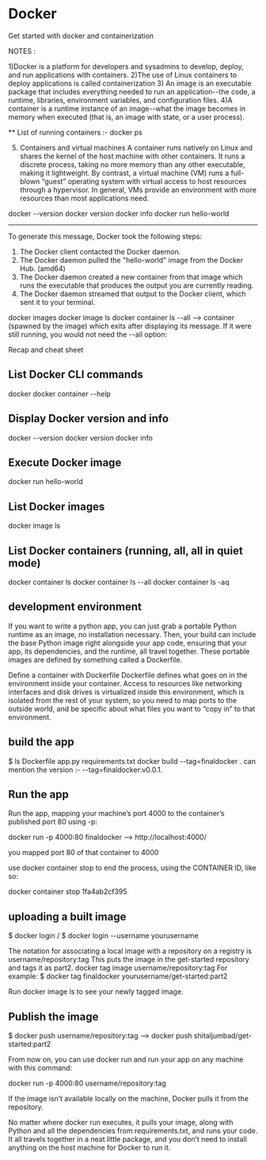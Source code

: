 # Docker
Get started with docker and containerization


NOTES :

1)Docker is a platform for developers and sysadmins to develop, deploy, and run applications with containers. 
2)The use of Linux containers to deploy applications is called containerization
3) An image is an executable package that includes everything needed to run an application--the code, a runtime, libraries, environment variables, and configuration files.
4)A container is a runtime instance of an image--what the image becomes in memory when executed (that is, an image with state, or a user process). 

** List of running containers :- docker ps

5) Containers and virtual machines
  A container runs natively on Linux and shares the kernel of the host machine with other containers. 
  It runs a discrete process, taking no more memory than any other executable, making it lightweight.
  By contrast, a virtual machine (VM) runs a full-blown “guest” operating system with virtual access to host resources through a hypervisor.
  In general, VMs provide an environment with more resources than most applications need.
  
  docker --version
  docker version
  docker info 
  docker run hello-world
  
  *** 
  To generate this message, Docker took the following steps:
 1. The Docker client contacted the Docker daemon.
 2. The Docker daemon pulled the "hello-world" image from the Docker Hub.
    (amd64)
 3. The Docker daemon created a new container from that image which runs the
    executable that produces the output you are currently reading.
 4. The Docker daemon streamed that output to the Docker client, which sent it
    to your terminal.
   
   docker images 
   docker image ls
   docker container ls --all --> container (spawned by the image) which exits after displaying its message. If it were still running, you would not need the --all option:
   
   Recap and cheat sheet
## List Docker CLI commands
docker
docker container --help

## Display Docker version and info
docker --version
docker version
docker info

## Execute Docker image
docker run hello-world

## List Docker images
docker image ls

## List Docker containers (running, all, all in quiet mode)
docker container ls
docker container ls --all
docker container ls -aq


## development environment 

If you want to write a python app, you can just grab a portable Python runtime as an image, no installation necessary.
Then, your build can include the base Python image right alongside your app code, ensuring that your app, its dependencies, and the runtime, all travel together.
These portable images are defined by something called a Dockerfile.


Define a container with Dockerfile
Dockerfile defines what goes on in the environment inside your container.
Access to resources like networking interfaces and disk drives is virtualized inside this environment,
which is isolated from the rest of your system, so you need to map ports to the outside world, and be specific about what files you want to “copy in” to that environment.

## build the app 
$ ls
Dockerfile		app.py			requirements.txt
docker build --tag=finaldocker .
can mention the version :- --tag=finaldocker:v0.0.1.

## Run the app
Run the app, mapping your machine’s port 4000 to the container’s published port 80 using -p:

docker run -p 4000:80 finaldocker  --> http://localhost:4000/

you mapped port 80 of that container to 4000

use docker container stop to end the process, using the CONTAINER ID, like so:

docker container stop 1fa4ab2cf395

## uploading a built image
$ docker login / $ docker login --username yourusername

The notation for associating a local image with a repository on a registry is username/repository:tag
This puts the image in the get-started repository and tags it as part2.
docker tag image username/repository:tag
For example:
$ docker tag finaldocker yourusername/get-started:part2

Run docker image ls to see your newly tagged image.

## Publish the image
$ docker push username/repository:tag --> docker push shitaljumbad/get-started:part2

From now on, you can use docker run and run your app on any machine with this command:

docker run -p 4000:80 username/repository:tag

If the image isn’t available locally on the machine, Docker pulls it from the repository.

No matter where docker run executes, it pulls your image, along with Python and all the dependencies from requirements.txt, and runs your code. It all travels together in a neat little package, and you don’t need to install anything on the host machine for Docker to run it.



